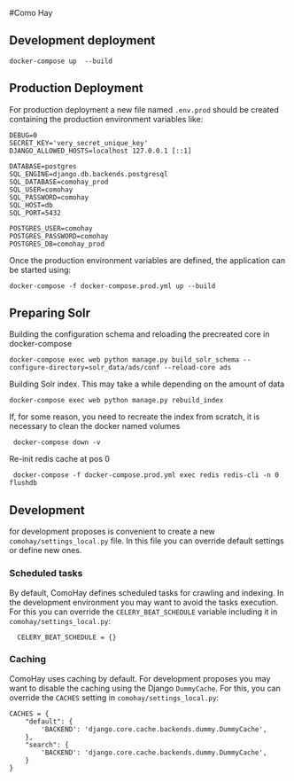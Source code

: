#Como Hay

## Development deployment

    docker-compose up  --build

## Production Deployment

For production deployment a new file named `.env.prod` 
should be created containing the production environment 
variables like:

```shell script
DEBUG=0
SECRET_KEY='very_secret_unique_key'
DJANGO_ALLOWED_HOSTS=localhost 127.0.0.1 [::1]

DATABASE=postgres
SQL_ENGINE=django.db.backends.postgresql
SQL_DATABASE=comohay_prod
SQL_USER=comohay
SQL_PASSWORD=comohay
SQL_HOST=db
SQL_PORT=5432

POSTGRES_USER=comohay
POSTGRES_PASSWORD=comohay
POSTGRES_DB=comohay_prod
```

Once the production environment variables are defined, 
the application can be started using:

    docker-compose -f docker-compose.prod.yml up --build
    
## Preparing Solr

Building the configuration schema and reloading the precreated core in docker-compose
    
    docker-compose exec web python manage.py build_solr_schema --configure-directory=solr_data/ads/conf --reload-core ads
    
Building Solr index. This may take a while depending on the amount of data

    docker-compose exec web python manage.py rebuild_index
    
If, for some reason, you need to recreate the index from scratch, it is necessary to clean the docker named volumes

     docker-compose down -v
     
Re-init redis cache at pos 0

     docker-compose -f docker-compose.prod.yml exec redis redis-cli -n 0 flushdb

## Development

for development proposes is convenient to create a new 
`comohay/settings_local.py` file. In this file you can override default settings or define new ones. 

### Scheduled tasks

By default, ComoHay defines scheduled tasks for crawling and indexing. In the development environment
you may want to avoid the tasks execution. For this you can override the 
`CELERY_BEAT_SCHEDULE` variable including it in `comohay/settings_local.py`:

      CELERY_BEAT_SCHEDULE = {}

### Caching

ComoHay uses caching by default. For development proposes you may want to disable the caching using the
Django `DummyCache`. For this, you can override the `CACHES` setting in `comohay/settings_local.py`:

    CACHES = {
        "default": {
            'BACKEND': 'django.core.cache.backends.dummy.DummyCache',
        },
        "search": {
            'BACKEND': 'django.core.cache.backends.dummy.DummyCache',
        }
    }

